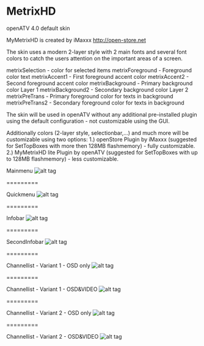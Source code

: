 MetrixHD
========

openATV 4.0 default skin

MyMetrixHD is created by iMaxxx http://open-store.net

The skin uses a modern 2-layer style with 2 main fonts and several font colors to catch the users attention on the important areas of a screen.

metrixSelection - color for selected items
metrixForeground - Foreground color text
metrixAccent1 - First foreground accent color
metrixAccent2 - Second foreground accent color
metrixBackground - Primary background color Layer 1
metrixBackground2 - Secondary background color Layer 2
metrixPreTrans - Primary foreground color for texts in background
metrixPreTrans2 - Secondary foreground color for texts in background

The skin will be used in openATV without any additional pre-installed plugin using the default configuration - not customizable using the GUI.

Additionally colors (2-layer style, selectionbar,...) and much more will be customizable using two options:
1.) openStore Plugin by iMaxxx (suggested for SetTopBoxes with more then 128MB flashmemory) - fully customizable.
2.) MyMetrixHD lite Plugin by openATV (suggested for SetTopBoxes with up to 128MB flashmemory) - less customizable.


Mainmenu
![alt tag](https://raw.github.com/openatv/MetrixHD/master/MetrixHD-INFO/mainmenu.png)

=========

Quickmenu
![alt tag](https://raw.github.com/openatv/MetrixHD/master/MetrixHD-INFO/quickmenu.png)

=========

Infobar
![alt tag](https://raw.github.com/openatv/MetrixHD/master/MetrixHD-INFO/infobar.png)

=========

SecondInfobar
![alt tag](https://raw.github.com/openatv/MetrixHD/master/MetrixHD-INFO/secondinfobar.png)

=========

Channellist - Variant 1 - OSD only
![alt tag](https://raw.github.com/openatv/MetrixHD/master/MetrixHD-INFO/channelselection_variant_1_osd_only.png)

=========

Channellist - Variant 1 - OSD&VIDEO
![alt tag](https://raw.github.com/openatv/MetrixHD/master/MetrixHD-INFO/channelselection_variant_1.png)

=========

Channellist - Variant 2 - OSD only
![alt tag](https://raw.github.com/openatv/MetrixHD/master/MetrixHD-INFO/channelselection_variant_2_osd_only.png)

=========

Channellist - Variant 2 - OSD&VIDEO
![alt tag](https://raw.github.com/openatv/MetrixHD/master/MetrixHD-INFO/channelselection_variant_2.png)
